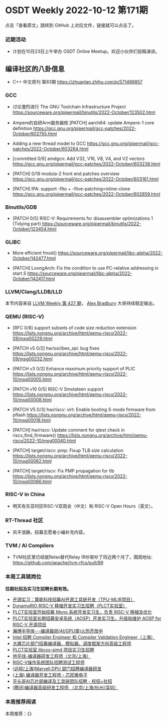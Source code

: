 # OSDT Weekly 2022-10-12 第171期

点击「查看原文」跳转到 GitHub 上对应文件，链接就可以点击了。

### 近期活动

- 计划在10月23日上午举办 OSDT Online Meetup。欢迎小伙伴们投稿演讲。

## 编译社区的八卦信息

- C++ 中文周刊 第83期 https://zhuanlan.zhihu.com/p/571496857

### GCC

- 讨论激烈进行 The GNU Toolchain Infrastructure Project
  https://sourceware.org/pipermail/binutils/2022-October/123502.html

- Ampere的自研Arm服务器核
  [PATCH] aarch64: update Ampere-1 core definition
  https://gcc.gnu.org/pipermail/gcc-patches/2022-October/602755.html

- Adding a new thread model to GCC
  https://gcc.gnu.org/pipermail/gcc-patches/2022-October/603264.html

- [committed 0/6] amdgcn: Add V32, V16, V8, V4, and V2 vectors
  https://gcc.gnu.org/pipermail/gcc-patches/2022-October/603238.html

- [PATCH] 0/19 modula-2 front end patches overview
  https://gcc.gnu.org/pipermail/gcc-patches/2022-October/603161.html

- [PATCH] IPA: support -flto + -flive-patching=inline-clone
  https://gcc.gnu.org/pipermail/gcc-patches/2022-October/602859.html

### Binutils/GDB

- [PATCH 0/5] RISC-V: Requirements for disassembler optimizations 1 (Tidying part)
  https://sourceware.org/pipermail/binutils/2022-October/123454.html

### GLIBC

- More efficient fmod()
  https://sourceware.org/pipermail/libc-alpha/2022-October/142477.html

- [PATCH] LoongArch: Fix the condition to use PC-relative addressing in start.S
  https://sourceware.org/pipermail/libc-alpha/2022-October/142417.html

### LLVM/Clang/LLDB/LLD

本节内容来自 [LLVM Weekly 第 427 期](http://llvmweekly.org/issue/427)，
[Alex Bradbury](https://www.linkedin.com/in/alex-bradbury/) 大哥持续稳定输出。

### QEMU (RISC-V)

- [RFC 0/8] support subsets of code size reduction extension
  https://lists.nongnu.org/archive/html/qemu-riscv/2022-09/msg00229.html

- [PATCH v5 0/2] hw/ssi/ibex_spi: bug fixes
  https://lists.nongnu.org/archive/html/qemu-riscv/2022-09/msg00232.html

- [PATCH v3 0/2] Enhance maximum priority support of PLIC
  https://lists.nongnu.org/archive/html/qemu-riscv/2022-10/msg00005.html

- [PATCH v10 0/5] RISC-V Smstateen support
  https://lists.nongnu.org/archive/html/qemu-riscv/2022-10/msg00008.html

- [PATCH V5 0/3] hw/riscv: virt: Enable booting S-mode firmware from pflash
  https://lists.nongnu.org/archive/html/qemu-riscv/2022-10/msg00018.html

- [PATCH] hw/riscv: Update comment for qtest check in riscv_find_firmware()
  https://lists.nongnu.org/archive/html/qemu-riscv/2022-10/msg00040.html

- [PATCH] target/riscv: pmp: Fixup TLB size calculation
  https://lists.nongnu.org/archive/html/qemu-riscv/2022-10/msg00062.html

- [PATCH] target/riscv: Fix PMP propagation for tlb
  https://lists.nongnu.org/archive/html/qemu-riscv/2022-10/msg00066.html

### RISC-V in China

- 明天有东亚时区RISC-V双周会（中文）和 RISC-V Open Hours（英文）。

### RT-Thread 社区

- 风平浪静。招募志愿者小编补充内容。

### TVM / AI Compilers

- TVM社区里已经就Relax替代Relay IR吵架吵了将近两个月了，围观地址:
  https://github.com/apache/tvm-rfcs/pull/89  

### 本周工具链岗位

**往期社招及实习生招聘长期有效。**

- [开源实习：算能科技招募AI开源工具链开发（TPU-MLIR项目）](https://mp.weixin.qq.com/s/IBJh0ip4k11PzIMZecsWSw)
- [DynamoRIO RISC-V 移植开发实习生招聘（PLCT实验室）](https://mp.weixin.qq.com/s/J_5TjT6DOqeOXJXQI5VQxw)
- [PLCT实验室开始招募 Mono 系统开发实习生，负责 RISC-V 移植及优化](https://mp.weixin.qq.com/s/whEW7Hay1jIP1tBzIPay1A)
- [PLCT实验室长期招募安卓系统（AOSP）开发实习生，升级和维护 AOSP for RISC-V 开源项目](https://mp.weixin.qq.com/s/dJP2cEB1nex2inR5c-cJog)
- [瀚博半导体---编译器岗(AI/GPU类)火热开放中](https://mp.weixin.qq.com/s/8_KjZYa2Il4PglaGyBWk4Q)
- [Intel 招聘 Compiler Engineer 和 Compiler Validation Engineer（上海）](https://mp.weixin.qq.com/s/I3DWxXODNoLRr0kN2xMZLQ)
- [大疆芯片部门招募编译器、模拟器、调度框架方向高级工程师](https://mp.weixin.qq.com/s/Wn5NzAtUTwQNXKRvMVQWLA)
- [PLCT实验室 libcxx-simd 项目实习生招聘](https://mp.weixin.qq.com/s/EIVx5cY74GlodirySY97Qw)
- [地平线-编译器研发工程师（北京/上海）](https://mp.weixin.qq.com/s/MYObl7iWIbyrTz9hCmKWYA)
- [RISC-V操作系统团队招聘测试工程师](https://mp.weixin.qq.com/s/inLFS4pI1F74m_oJ2I7xjQ)
- [(远程/上海)Marvell DPU 部门招聘编译器研发](https://mp.weixin.qq.com/s/B6JjAhF3TZjezD1tjYHDaw)
- [(上海) 编译器开发工程师 - 芯旺微电子](https://mp.weixin.qq.com/s/nqe1-7qffnc0CaejYkpKyw)
- [平头哥AI芯片部编译及工具链团队招聘 - 校招+社招](https://mp.weixin.qq.com/s/kARbXtJotRPCNMrV-yOanA)
- [(腾讯)编译器高级研发工程师 （北京/上海/杭州/深圳）](https://mp.weixin.qq.com/s/DF-2qmHmpKZtJ1djHXM1Ug)

### 本周推荐阅读

本周推荐：《》

